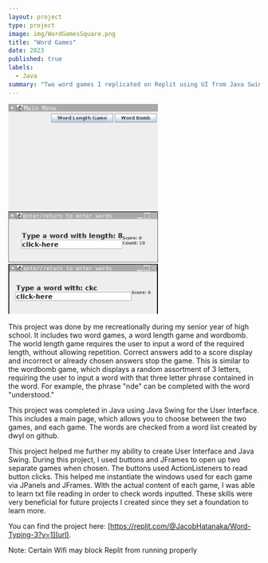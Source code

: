 ```yaml
---
layout: project
type: project
image: img/WordGamesSquare.png
title: "Word Games"
date: 2023
published: true
labels:
  - Java
summary: "Two word games I replicated on Replit using UI from Java Swing"
---
```


<div class="text-center p-4">
  <img width="300px" src="../img/WordGames.png" class="img-thumbnail" >
  <img width="300px" src="../img/WordLength.png" class="img-thumbnail" >
  <img width="300px" src="../img/WordBomb.png" class="img-thumbnail" >
</div>

This project was done by me recreationally during my senior year of high school. It includes two word games, a word length game and wordbomb. The world length game requires the user to input a word of the required length, without allowing repetition. Correct answers add to a score display and incorrect or already chosen answers stop the game. This is similar to the wordbomb game, which displays a random assortment of 3 letters, requiring the user to input a word with that three letter phrase contained in the word. For example, the phrase "nde" can be completed with the word "understood."

This project was completed in Java using Java Swing for the User Interface. This includes a main page, which allows you to choose between the two games, and each game. The words are checked from a word list created by dwyl on github. 

This project helped me further my ability to create User Interface and Java Swing. During this project, I used buttons and JFrames to open up two separate games when chosen. The buttons used ActionListeners to read button clicks. This helped me instantiate the windows used for each game via JPanels and JFrames. With the actual content of each game, I was able to learn txt file reading in order to check words inputted. These skills were very beneficial for future projects I created since they set a foundation to learn more.

You can find the project here: [https://replit.com/@JacobHatanaka/Word-Typing-3?v=1](url).

Note: Certain Wifi may block Replit from running properly
